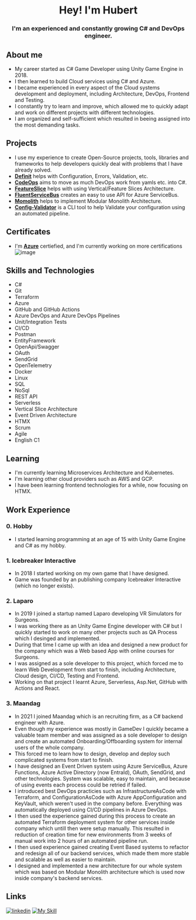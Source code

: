 <div align="center">
  
# Hey! I'm Hubert

</div>

<div align="center">
  
### I'm an experienced and constantly growing C# and DevOps engineer.

</div>

## About me
- My career started as C# Game Developer using Unity Game Engine in 2018.
- I then learned to build Cloud services using C# and Azure.
- I became experienced in every aspect of the Cloud systems development and deployment, including Architecture, DevOps, Frontend and Testing.
- I constantly try to learn and improve, which allowed me to quickly adapt and work on different projects with different technologies.
- I am organized and self-sufficient which resulted in beeing assigned into the most demanding tasks.

## Projects
- I use my experience to create Open-Source projects, tools, libraries and frameworks to help developers quickly deal with problems that I have already solved.
- [**Definit**](https://github.com/HubiBoar/Definit) helps with Configuration, Errors, Validation, etc.
- [**CodeOps**](https://github.com/HubiBoar/CodeOps) aims to move as much DevOps work from yamls etc. into C#.
- [**FeatureSlice**](https://github.com/HubiBoar/FeatureSlice) helps with using Vertical/Feature Slices Architecture.
- [**FluentServiceBus**](https://github.com/HubiBoar/FluentServiceBus) creates an easy to use API for Azure ServiceBus.
- [**Momolith**](https://github.com/HubiBoar/Momolith) helps to implement Modular Monolith Architecture.
- [**Config-Validator**](https://github.com/HubiBoar/config-validator) is a CLI tool to help Validate your configuration using an automated pipeline.

## Certificates
- I'm [**Azure**](https://learn.microsoft.com/en-us/users/hubertdziku-4066/credentials/72eed05bad8c4f9c?ref=https%3A%2F%2Fwww.linkedin.com%2F) certiefied, and I'm currently working on more certifications
![image](https://github.com/HubiBoar/HubiBoar/assets/150520704/791950c1-0467-4e80-acd5-216c0d542abb)

## Skills and Technologies
- C#
- Git
- Terraform
- Azure
- GitHub and GitHub Actions
- Azure DevOps and Azure DevOps Pipelines
- Unit/Integration Tests
- CI/CD
- Postman
- EntityFramework
- OpenApi/Swagger
- OAuth
- SendGrid
- OpenTelemetry
- Docker
- Linux
- SQL
- NoSql
- REST API
- Serverless 
- Vertical Slice Architecture
- Event Driven Architecture
- HTMX
- Scrum
- Agile
- English C1

## Learning
- I'm currently learning Microservices Architecture and Kubernetes.
- I'm learning other cloud providers such as AWS and GCP.
- I have been learning frontend technologies for a while, now focusing on HTMX.

## Work Experience
### 0. Hobby
- I started learning programming at an age of 15 with Unity Game Engine and C# as my hobby.

### 1. Icebreaker Interactive
- In 2018 I started working on my own game that I have designed.
- Game was founded by an publishing company Icebreaker Interactive (which no longer exists).

### 2. Laparo
- In 2019 I joined a startup named Laparo developing VR Simulators for Surgeons.
- I was working there as an Unity Game Engine developer with C# but I quickly started to work on many other projects such as QA Process which I desinged and implemented.
- During that time I came up with an idea and designed a new product for the company which was a Web based App with online courses for Surgeons.
- I was assigned as a sole developer to this project, which forced me to learn Web Development from start to finish, including Architecture, Cloud design, CI/CD, Testing and Frontend.
- Working on that project I learnt Azure, Serverless, Asp.Net, GitHub with Actions and React.

### 3. Maandag
- In 2021 I joined Maandag which is an recruiting firm, as a C# backend engineer with Azure.
- Even though my experience was mostly in GameDev I quickly became a valuable team member and was assigned as a sole developer to design and create an automated Onboarding/Offboarding system for internal users of the whole company.
- This forced me to learn how to design, develop and deploy such complicated systems from start to finish. 
- I have designed an Event Driven system using Azure ServiceBus, Azure Functions, Azure Active Directory (now EntraId), OAuth, SendGrid, and other technologies. System was scalable, easy to maintain, and because of using events each process could be retried if failed.
- I introduced best DevOps practicies such as InfrastructureAsCode with Terraform, and ConfigurationAsCode with Azure AppConfiguration and KeyVault, which weren't used in the company before. Everything was automatically deployed using CI/CD pipelines in Azure DevOps.
- I then used the experience gained during this process to create an automated Terraform deployment system for other services inside company which untill then were setup manually. 
This resulted in reduction of creation time for new environments from 3 weeks of manual work into 2 hours of an automated pipeline run.
- I then used experience gained creating Event Based systems to refactor and redesign all of our backend services, which made them more stable and scalable as well as easier to maintain.
- I designed and implemented a new architecture for our whole system which was based on Modular Monolith architecture which is used now inside company's backend services.

## Links
[![linkedin](https://simpleskill.icons.workers.dev/svg?i=linkedin)](https://www.linkedin.com/in/hubert-dziku%C4%87-73ab3518b/) [![My Skill](https://skillicons.dev/icons?i=gmail&theme=light)](mailto:hubert.dzikuc@gmail.com)

